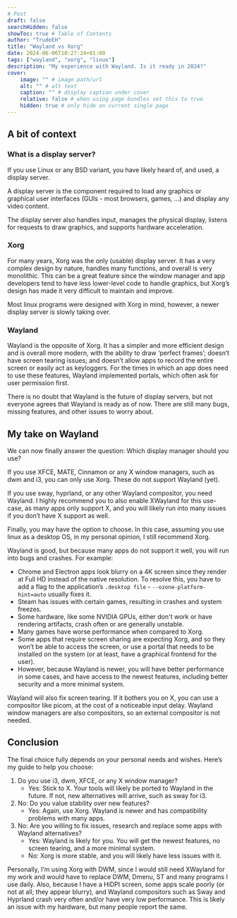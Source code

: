 ```yaml
---
# Post
draft: false
searchHidden: false
showToc: true # Table of Contents
author: "TrudeEH"
title: "Wayland vs Xorg"
date: 2024-06-06T10:27:24+01:00
tags: ["wayland", "xorg", "linux"]
description: "My experience with Wayland. Is it ready in 2024?"
cover:
    image: "" # image path/url
    alt: "" # alt text
    caption: "" # display caption under cover
    relative: false # when using page bundles set this to true
    hidden: true # only hide on current single page
---
```


## A bit of context

### What is a display server?

If you use Linux or any BSD variant, you have likely heard of, and used, a display server.

A display server is the component required to load any graphics or graphical user interfaces (GUIs - most browsers, games, …) and display any video content.

The display server also handles input, manages the physical display, listens for requests to draw graphics, and supports hardware acceleration.

### Xorg

For many years, Xorg was the only (usable) display server. It has a very complex design by nature, handles many functions, and overall is very monolithic. This can be a great feature since the window manager and app developers tend to have less lower-level code to handle graphics, but Xorg’s design has made it very difficult to maintain and improve.

Most linux programs were designed with Xorg in mind, however, a newer display server is slowly taking over.

### Wayland

Wayland is the opposite of Xorg. It has a simpler and more efficient design and is overall more modern, with the ability to draw ‘perfect frames’; doesn’t have screen tearing issues; and doesn’t allow apps to record the entire screen or easily act as keyloggers. For the times in which an app does need to use these features, Wayland implemented portals, which often ask for user permission first.

There is no doubt that Wayland is the future of display servers, but not everyone agrees that Wayland is ready as of now. There are still many bugs, missing features, and other issues to worry about.

## My take on Wayland

We can now finally answer the question: Which display manager should you use?

If you use XFCE, MATE, Cinnamon or any X window managers, such as dwm and i3, you can only use Xorg. These do not support Wayland (yet).

If you use sway, hyprland, or any other Wayland compositor, you need Wayland. I highly recommend you to also enable XWayland for this use-case, as many apps only support X, and you will likely run into many issues if you don’t have X support as well.

Finally, you may have the option to choose. In this case, assuming you use linux as a desktop OS, in my personal opinion, I still recommend Xorg.

Wayland is good, but because many apps do not support it well, you will run into bugs and crashes. For example:

- Chrome and Electron apps look blurry on a 4K screen since they render at Full HD instead of the native resolution. To resolve this, you have to add a flag to the application’s `.desktop file` - `--ozone-platform-hint=auto` usually fixes it.
- Steam has issues with certain games, resulting in crashes and system freezes.
- Some hardware, like some NVIDIA GPUs, either don't work or have rendering artifacts, crash often or are generally unstable.
- Many games have worse performance when compared to Xorg.
- Some apps that require screen sharing are expecting Xorg, and so they won’t be able to access the screen, or use a portal that needs to be installed on the system (or at least, have a graphical frontend for the user).
- However, because Wayland is newer, you will have better performance in some cases, and have access to the newest features, including better security and a more minimal system.

Wayland will also fix screen tearing. If it bothers you on X, you can use a compositor like picom, at the cost of a noticeable input delay. Wayland window managers are also compositors, so an external compositor is not needed.

## Conclusion

The final choice fully depends on your personal needs and wishes. Here’s my guide to help you choose:

1. Do you use i3, dwm, XFCE, or any X window manager?
    - Yes: Stick to X. Your tools will likely be ported to Wayland in the future. If not, new alternatives will arrive, such as sway for i3.
2. No: Do you value stability over new features?
    - Yes: Again, use Xorg. Wayland is newer and has compatibility problems with many apps.
3. No: Are you willing to fix issues, research and replace some apps with Wayland alternatives?
    - Yes: Wayland is likely for you. You will get the newest features, no screen tearing, and a more minimal system.
    - No: Xorg is more stable, and you will likely have less issues with it.

Personally, I’m using Xorg with DWM, since I would still need XWayland for my work and would have to replace DWM, Dmenu, ST and many programs I use daily. Also, because I have a HiDPI screen, some apps scale poorly (or not at all; they appear blurry), and Wayland compositors such as Sway and Hyprland crash very often and/or have very low performance. This is likely an issue with my hardware, but many people report the same.

